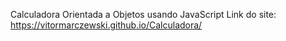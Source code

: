 Calculadora Orientada a Objetos usando JavaScript
Link do site: 
https://vitormarczewski.github.io/Calculadora/
 
